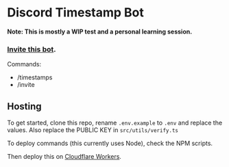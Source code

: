 # Discord Timestamp Bot

**Note: This is mostly a WIP test and a personal learning session.**

### [Invite this bot](https://discord.com/oauth2/authorize?client_id=990219994296111124&scope=applications.commands).

Commands:

- /timestamps
- /invite

## Hosting

To get started, clone this repo, rename `.env.example` to `.env` and replace the values. Also replace the PUBLIC KEY in `src/utils/verify.ts`

To deploy commands (this currently uses Node), check the NPM scripts.

Then deploy this on [Cloudflare Workers](https://workers.cloudflare.com/).
